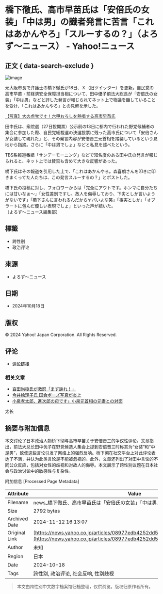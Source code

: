 # 橋下徹氏、高市早苗氏は「安倍氏の女装」「中は男」の識者発言に苦言「これはあかんやろ」「スルーするの？」（よろず～ニュース） - Yahoo!ニュース

## 正文 { data-search-exclude }


![image](https://newsatcl-pctr.c.yimg.jp/t/amd-img/20241018-11582286-yorozuns-000-29905702-view.jpg?exp=10800)

元大阪市長で弁護士の橋下徹氏が18日、Ｘ（旧ツイッター）を更新。自民党の高市早苗・前経済安全保障担当相について、田中優子前法大総長が「安倍氏の女装」「中は男」などと評した発言が報じられてネット上で物議を醸していることを受け、「これはあかんやろ」との見解を示した。 

[【写真】大の虎党です！六甲おろしを熱唱する高市早苗氏](https://yorozoonews.jp/article/15471033?p=28857941&ro=15471033&ri=0)  

田中氏は、衆院選（27日投開票）公示前の13日に都内で行われた野党候補者の集会に参加した際、自民党総裁選の決選投票に残った高市氏について「安倍さんが女装して現れた」と、その発言内容が安倍晋三元首相を踏襲しているという見地から指摘。さらに「中は男でしょ」などと私見を述べたという。  

TBS系報道番組「サンデーモーニング」などで知名度のある田中氏の発言が報じられると、ネット上では賛否も含めて大きな反響があった。  

橋下氏はその報道を引用した上で、「これはあかんやろ。森喜朗さんを叩きに叩きまくってた人たちは、この発言スルーするの？」とポストした。  

橋下氏の投稿に対し、フォロワーからは「完全にアウトです。ホンマに自分たちには甘いなぁ～」「女性差別ですし、故人を侮辱しており、下劣としか言いようがないです」「橋下さんに言われるんだからヤバいよな笑」「事実としか」「オブラートに包んだ優しい表現でしょ」といった声が続いた。  
（よろず～ニュース編集部）

## 標籤
- 跨性别
- 政治评论

## 來源
- よろず～ニュース

## 日期
- 2024年10月18日

## 版权
© 2024 Yahoo! Japan Corporation. All Rights Reserved.  

## 评论
- [评论链接](https://news.yahoo.co.jp/articles/08977edb4252dd556a2ab650c4c50dd4739b17ba/comments)

### 相关文章
- [百田尚樹氏が激怒「まず謝れ！」](https://yorozoonews.jp/article/14405421?ro=15471033&ri=1)
- [今井絵理子氏 国会ポーズ写真が炎上](https://yorozoonews.jp/article/15467339?ro=15471033&ri=2)
- [小泉孝太郎、進次郎の母です」小泉元首相の元妻との対面](https://yorozoonews.jp/article/15398296?ro=15471033&ri=3)

太长

## 摘要与附加信息

<!-- tcd_abstract -->
本文讨论了日本政治人物桥下彻与高市早苗关于安倍晋三的争议性评论。文章指出，前法大总长田中优子在野党候选人集会上提到安倍晋三时称其为“女装”和“中是男”，致使这些言论引发了网络上的强烈反响。桥下彻在社交平台上对此评论表达了不满，并认为此类言论是不能被忽视的。此外，文章还列出了对田中言论的不同公众反应，包括对女性的歧视和对故人的侮辱。本文展示了跨性别议题在日本社会与政治讨论中的敏感性与复杂性。
<!-- tcd_abstract_end -->

附加信息 [Processed Page Metadata]

| Attribute       | Value                                  |
|-----------------|----------------------------------------|
| Filename        | news_橋下徹氏、高市早苗氏は「安倍氏の女装」「中は男」の識者発言に_.md                             |
| Size            | 2792 bytes                           |
| Archived Date   | 2024-11-12 16:13:07                             |
| Original Link   | [https://news.yahoo.co.jp/articles/08977edb4252dd556a2ab650c4c50dd4739b17ba](https://news.yahoo.co.jp/articles/08977edb4252dd556a2ab650c4c50dd4739b17ba)                       |
| Author          | 未知                               |
| Region          | 日本                               |
| Date            | 2024-10-18                                 |
| Tags            | 跨性别, 政治评论, 社会反响, 性别歧视                                 |
>
> 本文由跨性别中文数字档案馆归档整理，仅供浏览。版权归原作者所有。
>